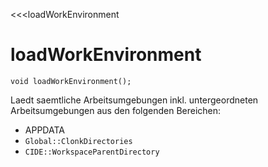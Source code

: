﻿<<<loadWorkEnvironment

# loadWorkEnvironment

```fnpreview
void loadWorkEnvironment();
```
Laedt saemtliche Arbeitsumgebungen inkl. untergeordneten Arbeitsumgebungen aus den folgenden Bereichen:

* APPDATA
* ```Global::ClonkDirectories```
* ```CIDE::WorkspaceParentDirectory```